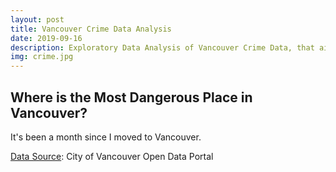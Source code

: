 ```yaml
---
layout: post
title: Vancouver Crime Data Analysis
date: 2019-09-16 
description: Exploratory Data Analysis of Vancouver Crime Data, that aims to figure which place in Vancouver is the most dangerous.
img: crime.jpg
---
```

## Where is the Most Dangerous Place in Vancouver?

It's been a month since I moved to Vancouver. 



[Data Source](https://data.vancouver.ca/datacatalogue/crime-data.htm): City of Vancouver Open Data Portal



